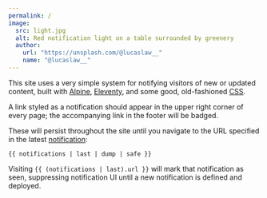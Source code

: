 ```yaml
---
permalink: /
image:
  src: light.jpg
  alt: Red notification light on a table surrounded by greenery
  author:
    url: "https://unsplash.com/@lucaslaw__"
    name: "@lucaslaw__"
---
```

This site uses a very simple system for notifying visitors of new or updated content, built with [Alpine], [Eleventy], and some good, old-fashioned [CSS].

A link styled as a notification should appear in the upper right corner of every page; the accompanying link in the footer will be badged.

These will persist throughout the site until you navigate to the URL specified in the latest [notification](https://github.com/ashur/notification-demo/blob/main/src/_data/notifications.json):

```
{{ notifications | last | dump | safe }}
```

Visiting `{{ (notifications | last).url }}` will mark that notification as seen, suppressing notification UI until a new notification is defined and deployed.

[Alpine]: https://alpinejs.dev
[Eleventy]: https://11ty.dev
[CSS]: https://css-tricks.com/css-is-in-fact-awesome/
